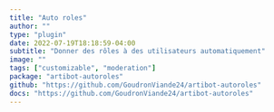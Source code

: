 ```yaml
---
title: "Auto roles"
author: ""
type: "plugin"
date: 2022-07-19T18:18:59-04:00
subtitle: "Donner des rôles à des utilisateurs automatiquement"
image: ""
tags: ["customizable", "moderation"]
package: "artibot-autoroles"
github: "https://github.com/GoudronViande24/artibot-autoroles"
docs: "https://github.com/GoudronViande24/artibot-autoroles"
---
```

